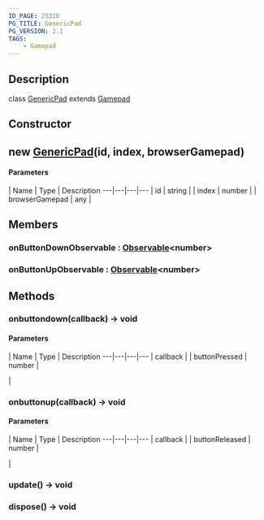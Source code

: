 ```yaml
---
ID_PAGE: 25318
PG_TITLE: GenericPad
PG_VERSION: 2.1
TAGS:
    - Gamepad
---
```

## Description

class [GenericPad](/classes/3.1/GenericPad) extends [Gamepad](/classes/3.1/Gamepad)



## Constructor

## new [GenericPad](/classes/3.1/GenericPad)(id, index, browserGamepad)



#### Parameters
 | Name | Type | Description
---|---|---|---
 | id | string | 
 | index | number | 
 | browserGamepad | any | 
## Members

### onButtonDownObservable : [Observable](/classes/3.1/Observable)&lt;number&gt;


### onButtonUpObservable : [Observable](/classes/3.1/Observable)&lt;number&gt;


## Methods

### onbuttondown(callback) &rarr; void



#### Parameters
 | Name | Type | Description
---|---|---|---
 | callback |  | buttonPressed | number | 

 | 
### onbuttonup(callback) &rarr; void



#### Parameters
 | Name | Type | Description
---|---|---|---
 | callback |  | buttonReleased | number | 

 | 
### update() &rarr; void


### dispose() &rarr; void


